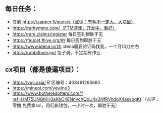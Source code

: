 ## 每日任务：
+ 签到 https://zapper.fi/quests（点评：有毛不一定大，大项目）
+ https://raritymmo.com/（FTM游戏，开发中，看好）
+ https://rare.claims/register 每日签到聊胜于无
+ https://faucet.1hive.org/#/ 每日签到聊胜于无
+ https://www.idena.io/zh  idena需要验证码找我，一个月13刀左右
+ https://rabbithole.gg/     兔子洞，不定期有作业

## cx项目（都是傻逼项目）：
+ https://vgc.asia/    矿区编号：408491295680
+ https://minepi.com/yewlne3 
+ https://www.botheredotters.com/?ref=HM75UNGtKH3aKbC4ENnVcXQoU4x3NfRVhdgX4asvbqKt  （点评：零撸  免费拿sol，用幻影钱包，一小时一次，聊胜于无）
